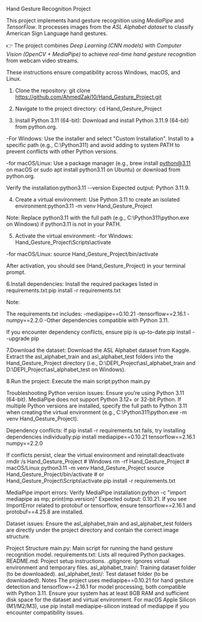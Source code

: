 Hand Gesture Recognition Project

This project implements hand gesture recognition using *MediaPipe* and *TensorFlow*.
It processes images from the *ASL Alphabet dataset* to classify American Sign Language hand gestures.

👉 The project combines *Deep Learning (CNN models)* with *Computer Vision (OpenCV + MediaPipe)*
to achieve *real-time hand gesture recognition* from webcam video streams.

These instructions ensure compatibility across Windows, macOS, and Linux.
1.	Clone the repository:
git clone https://github.com/AhmedZaki10/Hand_Gesture_Project.git

2. Navigate to the project directory:
cd Hand_Gesture_Project

3. Install Python 3.11 (64-bit):
Download and install Python 3.11.9 (64-bit) from python.org.

-For Windows:
Use the installer and select "Custom Installation". Install to a specific path (e.g., C:\Python311) and avoid adding to system PATH to prevent conflicts with other Python versions.

-for macOS/Linux:
Use a package manager (e.g., brew install python@3.11 on macOS or sudo apt install python3.11 on Ubuntu) or download from python.org.

Verify the installation:python3.11 --version
Expected output: Python 3.11.9.

4. Create a virtual environment:
Use Python 3.11 to create an isolated environment:python3.11 -m venv Hand_Gesture_Project

Note: Replace python3.11 with the full path (e.g., C:\Python311\python.exe on Windows) if python3.11 is not in your PATH.

5. Activate the virtual environment:
-for Windows:
Hand_Gesture_Project\Scripts\activate

-for macOS/Linux:
source Hand_Gesture_Project/bin/activate

After activation, you should see (Hand_Gesture_Project) in your terminal prompt.

6.Install dependencies:
Install the required packages listed in requirements.txt:pip install -r requirements.txt

Note:

The requirements.txt includes:
-mediapipe==0.10.21
-tensorflow==2.16.1
-numpy==2.2.0
-Other dependencies compatible with Python 3.11.

If you encounter dependency conflicts, ensure pip is up-to-date:pip install --upgrade pip


7.Download the dataset:
Download the ASL Alphabet dataset from Kaggle.
Extract the asl_alphabet_train and asl_alphabet_test folders into the Hand_Gesture_Project directory (i.e., D:\DEPI_Project\asl_alphabet_train and D:\DEPI_Project\asl_alphabet_test on Windows).

8.Run the project:
Execute the main script:python main.py


Troubleshooting
Python version issues:
Ensure you’re using Python 3.11 (64-bit). MediaPipe does not support Python 3.12+ or 32-bit Python.
If multiple Python versions are installed, specify the full path to Python 3.11 when creating the virtual environment (e.g., C:\Python311\python.exe -m venv Hand_Gesture_Project).

Dependency conflicts:
If pip install -r requirements.txt fails, try installing dependencies individually:pip install mediapipe==0.10.21 tensorflow==2.16.1 numpy==2.2.0

If conflicts persist, clear the virtual environment and reinstall:deactivate
rmdir /s Hand_Gesture_Project  # Windows
rm -rf Hand_Gesture_Project   # macOS/Linux
python3.11 -m venv Hand_Gesture_Project
source Hand_Gesture_Project/bin/activate  # or Hand_Gesture_Project\Scripts\activate
pip install -r requirements.txt


MediaPipe import errors:
Verify MediaPipe installation:python -c "import mediapipe as mp; print(mp.version)"
Expected output: 0.10.21.
If you see ImportError related to protobuf or tensorflow, ensure tensorflow==2.16.1 and protobuf==4.25.8 are installed.

Dataset issues:
Ensure the asl_alphabet_train and asl_alphabet_test folders are directly under the project directory and contain the correct image structure.

Project Structure
main.py: Main script for running the hand gesture recognition model.
requirements.txt: Lists all required Python packages.
README.md: Project setup instructions.
.gitignore: Ignores virtual environment and temporary files.
asl_alphabet_train/: Training dataset folder (to be downloaded).
asl_alphabet_test/: Test dataset folder (to be downloaded).
Notes
The project uses mediapipe==0.10.21 for hand gesture detection and tensorflow==2.16.1 for model processing, both compatible with Python 3.11.
Ensure your system has at least 8GB RAM and sufficient disk space for the dataset and virtual environment.
For macOS Apple Silicon (M1/M2/M3), use pip install mediapipe-silicon instead of mediapipe if you encounter compatibility issues.
